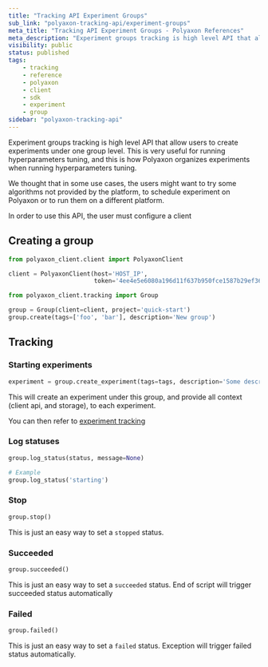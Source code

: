 ```yaml
---
title: "Tracking API Experiment Groups"
sub_link: "polyaxon-tracking-api/experiment-groups"
meta_title: "Tracking API Experiment Groups - Polyaxon References"
meta_description: "Experiment groups tracking is high level API that allow users to create experiments under one group level. This is very useful for running hyperparameters tuning, and this is how Polyaxon organizes experiments when running hyperparameters tuning."
visibility: public
status: published
tags:
    - tracking
    - reference
    - polyaxon
    - client
    - sdk
    - experiment
    - group
sidebar: "polyaxon-tracking-api"
---
```


Experiment groups tracking is high level API that allow users to create 
experiments under one group level. This is very useful for running 
hyperparameters tuning, and this is how Polyaxon 
organizes experiments when running hyperparameters tuning.

We thought that in some use cases, the users might want to try some 
algorithms not provided by the platform, to schedule experiment on Polyaxon or to run them on a different platform.

In order to use this API, the user must configure a client

## Creating a group

```python
from polyaxon_client.client import PolyaxonClient

client = PolyaxonClient(host='HOST_IP',
                        token='4ee4e5e6080a196d11f637b950fce1587b29ef36')
```

```python
from polyaxon_client.tracking import Group

group = Group(client=client, project='quick-start')
group.create(tags=['foo', 'bar'], description='New group')
```

## Tracking 

### Starting experiments

```python
experiment = group.create_experiment(tags=tags, description='Some description')
```

This will create an experiment under this group, and provide all context (client api, and storage), to each experiment.

You can then refer to [experiment tracking](references/polyaxon-tracking-api/experiments/)


### Log statuses
 
```python
group.log_status(status, message=None)

# Example
group.log_status('starting')
```

### Stop

```python
group.stop()
```

This is just an easy way to set a `stopped` status.

### Succeeded

```python
group.succeeded()
```

This is just an easy way to set a `succeeded` status. End of script will trigger succeeded status automatically

### Failed
```python
group.failed()
```

This is just an easy way to set a `failed` status. Exception will trigger failed status automatically.
